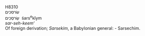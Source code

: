 <body>
  <p>H8310<br>  שׂרסכים  <br> שַׂרסְכִים  ‎  śars<sup>e</sup>kı̂ym  <br><i>sar-seh-keem‘ </i><br>Of foreign derivation; <i>Sarsekim</i>, a Babylonian general: - Sarsechim.<br></p>
 </body>